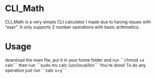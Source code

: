 <h1>CLI_Math</h1>
CLI_Math is a very simple CLI calculator I made due to having issues with "expr". It only supports 2 number operations with basic arithmetics.
<h1>Usage</h1>
download the main file, put it in your home folder and run ```chmod +x calc``` then run ```sudo mv calc /usr/local/bin```
You're done! To do any operation just run ```calc x+y```
